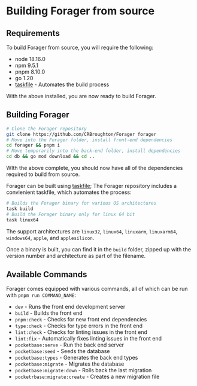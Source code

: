 # Building Forager from source

## Requirements

To build Forager from source, you will require the following:

- node 18.16.0
- npm 9.5.1
- pnpm 8.10.0
- go 1.20
- [taskfile](https://taskfile.dev/) - Automates the build process

With the above installed, you are now ready to build Forager.

## Building Forager


```bash
# Clone the Forager repository
git clone https://github.com/CRBroughton/Forager forager
# Move into the Forager folder, install front-end dependencies
cd forager && pnpm i
# Move temporarily into the back-end folder, install dependencies
cd db && go mod download && cd ..
```
WIth the above complete, you should now have all of the
dependencies required to build from source.

Forager can be built using [taskfile](https://taskfile.dev/);
The Forager repository includes a convienient taskfile, which
automates the process:

```bash
# Builds the Forager binary for various OS architectures
task build
# Build the Forager binary only for linux 64 bit
task linux64
```

The support architectures are 
`linux32`, `linux64`, `linuxarm`, `linuxarm64`, `windows64`,
 `apple`, and `applesilicon`.

Once a binary is built, you can find it in the `build` folder,
zipped up with the version number and architecture as part of the
filename.

## Available Commands

Forager comes equipped with various commands, all of which can
be run with `pnpm run COMMAND_NAME`:

- `dev` - Runs the front end development server
- `build` - Builds the front end
- `pnpm:check` - Checks for new front end dependencies
- `type:check` - Checks for type errors in the front end
- `lint:check` - Checks for linting issues in the front end
- `lint:fix` - Automatically fixes linting issues in the front end
- `pocketbase:serve` - Run the back end server
- `pocketbase:seed` - Seeds the database
- `pocketbase:types` - Generates the back end types
- `pocketbase:migrate` - Migrates the database
- `pocketbase:migrate:down` - Rolls back the last migration
- `pocketrbase:migrate:create` - Creates a new migration file